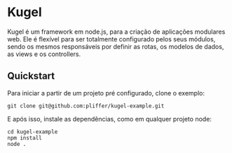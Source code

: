 # Kugel

Kugel é um framework em node.js, para a criação de aplicações modulares web. Ele é flexível para ser totalmente configurado pelos seus módulos, sendo os mesmos responsáveis por definir as rotas, os modelos de dados, as views e os controllers.

## Quickstart

Para iniciar a partir de um projeto pré configurado, clone o exemplo:

```
git clone git@github.com:pliffer/kugel-example.git
```

E após isso, instale as dependências, como em qualquer projeto node:

```
cd kugel-example
npm install
node .
```